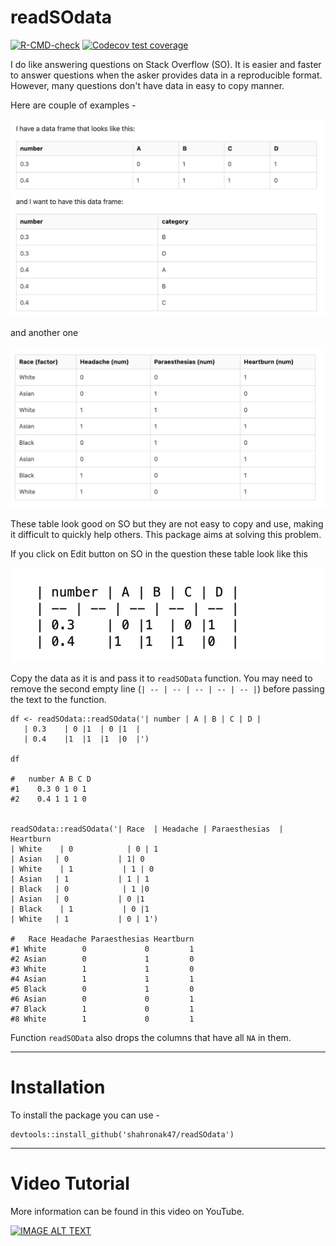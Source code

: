 # readSOdata

 [![R-CMD-check](https://github.com/shahronak47/readSOdata/workflows/R-CMD-check/badge.svg)](https://github.com/shahronak47/readSOdata/actions)
  [![Codecov test coverage](https://codecov.io/gh/shahronak47/readSOdata/branch/master/graph/badge.svg)](https://codecov.io/gh/shahronak47/readSOdata?branch=master)

I do like answering questions on Stack Overflow (SO). It is easier and faster to answer questions when the asker provides data in a reproducible format. However, many questions don't have data in easy to copy manner. 

Here are couple of examples -


![Example 1](man/figures/example1.png)

and another one

![Example 2](man/figures/example2.png)


These table look good on SO but they are not easy to copy and use, making it difficult to quickly help others. This package aims at solving this problem.


If you click on Edit button on SO in the question these table look like this 

![Edit](man/figures/edit.png)

Copy the data as it is and pass it to `readSOData` function. You may need to remove the second empty line  (`| -- | -- | -- | -- | -- |`) before passing the text to the function. 

```
df <- readSOdata::readSOdata('| number | A | B | C | D |
   | 0.3    | 0 |1  | 0 |1  |
   | 0.4    |1  |1  |1  |0  |')
   
df

#   number A B C D
#1    0.3 0 1 0 1
#2    0.4 1 1 1 0


readSOdata::readSOdata('| Race  | Headache | Paraesthesias  | Heartburn 
| White    | 0            | 0 | 1
| Asian   | 0           | 1| 0
| White    | 1           | 1 | 0
| Asian   | 1           | 1 | 1
| Black   | 0            | 1 |0
| Asian   | 0           | 0 |1
| Black    | 1           | 0 |1
| White   | 1           | 0 | 1')

#   Race Headache Paraesthesias Heartburn
#1 White        0             0         1
#2 Asian        0             1         0
#3 White        1             1         0
#4 Asian        1             1         1
#5 Black        0             1         0
#6 Asian        0             0         1
#7 Black        1             0         1
#8 White        1             0         1
```
Function `readSOData` also drops the columns that have all `NA` in them. 

----

# Installation

To install the package you can use -

```
devtools::install_github('shahronak47/readSOdata')
```

---

# Video Tutorial

More information can be found in this video on YouTube. 

[![IMAGE ALT TEXT](http://img.youtube.com/vi/xb9722R3b2A/0.jpg)](https://www.youtube.com/watch?v=xb9722R3b2A)

